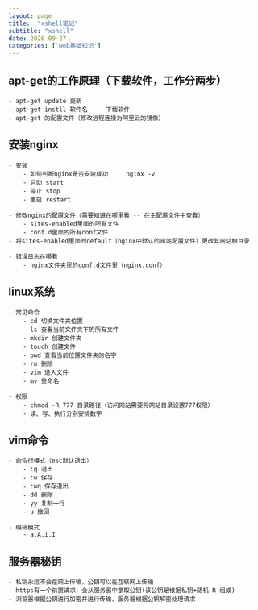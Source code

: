```yaml
---
layout: page
title:  "xshell笔记"
subtitle: "xshell"
date: 2020-09-27；
categories: ['web基础知识']
---
```


## apt-get的工作原理（下载软件，工作分两步）
    - apt-get update 更新
    - apt-get instll 软件名     下载软件
    - apt-get 的配置文件（修改远程连接为阿里云的镜像）

## 安装nginx
    - 安装
        - 如何判断nginx是否安装成功     nginx -v
        - 启动 start
        - 停止 stop
        - 重启 restart

    - 修改nginx的配置文件（需要知道在哪里看 -- 在主配置文件中查看）
        - sites-enabled里面的所有文件
        - conf.d里面的所有conf文件
    - 将sites-enabled里面的default（nginx中默认的网站配置文件）更改其网站根目录

    - 错误日志在哪看
        - nginx文件夹里的conf.d文件里（nginx.conf）

## linux系统

    - 常见命令
        - cd 切换文件夹位置
        - ls 查看当前文件夹下的所有文件
        - mkdir 创建文件夹
        - touch 创建文件
        - pwd 查看当前位置文件夹的名字
        - rm 删除
        - vim 进入文件
        - mv 重命名

    - 权限
        - chmod -R 777 目录路径（访问网站需要将网站目录设置777权限）
        - 读、写、执行分别安排数字

## vim命令
    - 命令行模式（esc默认退出）
        - :q 退出
        - :w 保存
        - :wq 保存退出
        - dd 删除
        - yy 复制一行
        - u 撤回

    - 编辑模式
        - a,A,i,I

## 服务器秘钥
    - 私钥永远不会在网上传输，公钥可以在互联网上传输
    - https有一个前置请求，会从服务器中拿取公钥(该公钥是根据私钥+随机 R 组成)
    - 浏览器根据公钥进行加密并进行传输，服务器根据公钥解密处理请求